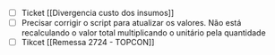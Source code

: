 
- [ ] Ticket [[Divergencia custo dos insumos]]
- [ ] Precisar corrigir o script para atualizar os valores. Não está recalculando o valor total multiplicando o unitário pela quantidade
- [ ] Tikcet [[Remessa 2724 - TOPCON]]
